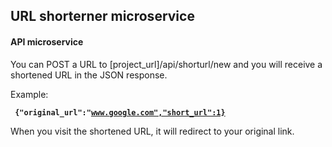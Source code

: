## URL shorterner microservice

#### API microservice  
You can POST a URL to [project_url]/api/shorturl/new and you will receive a shortened URL in the JSON response. 
  
  Example:    
  
<code> __{"original_url":"www.google.com","short_url":1}__  </code>

When you visit the shortened URL, it will redirect to your original link.
